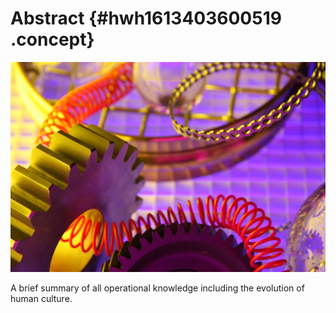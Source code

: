# Abstract {#hwh1613403600519 .concept}

![](bcd1613403601954.image)

A brief summary of all operational knowledge including the evolution of human culture.


